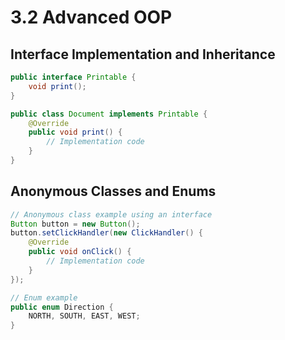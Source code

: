 # 3.2 Advanced OOP

## Interface Implementation and Inheritance
```java
public interface Printable {
    void print();
}

public class Document implements Printable {
    @Override
    public void print() {
        // Implementation code
    }
}
```

## Anonymous Classes and Enums
```java
// Anonymous class example using an interface
Button button = new Button();
button.setClickHandler(new ClickHandler() {
    @Override
    public void onClick() {
        // Implementation code
    }
});

// Enum example
public enum Direction {
    NORTH, SOUTH, EAST, WEST;
}
```